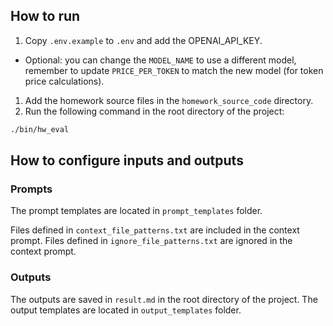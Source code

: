 ## How to run

1. Copy `.env.example` to `.env` and add the OPENAI_API_KEY.
  - Optional: you can change the `MODEL_NAME` to use a different model, remember to update `PRICE_PER_TOKEN` to match the new model (for token price calculations).
1. Add the homework source files in the `homework_source_code` directory.
2. Run the following command in the root directory of the project:

```bash
./bin/hw_eval
```

## How to configure inputs and outputs

### Prompts

The prompt templates are located in `prompt_templates` folder.

Files defined in `context_file_patterns.txt` are included in the context prompt.
Files defined in `ignore_file_patterns.txt` are ignored in the context prompt.

### Outputs

The outputs are saved in `result.md` in the root directory of the project.
The output templates are located in `output_templates` folder.
